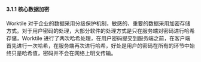 #### 3.1.1 核心数据加密
Worktile 对于企业的数据采用分级保护机制，敏感的、重要的数据采用加密存储方式。对于用户密码的处理，大部分软件的处理方式是只在服务端对密码进行哈希存储，Worktile 进行了两次哈希处理，在用户密码提交到服务端之前，在客户端首先进行一次哈希，在服务端再次进行哈希，好处是用户的密码在所有的环节中始终只是哈希值，密码并不会在网络上明文传输。